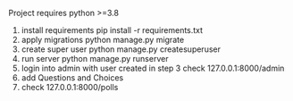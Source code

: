 Project requires python >=3.8
1. install requirements
    pip install -r requirements.txt
2. apply migrations
    python manage.py migrate
3. create super user
    python manage.py createsuperuser
4. run server
    python manage.py runserver
5. login into admin with user created in step 3
   check 127.0.0.1:8000/admin
6. add Questions and Choices 
7. check 127.0.0.1:8000/polls
